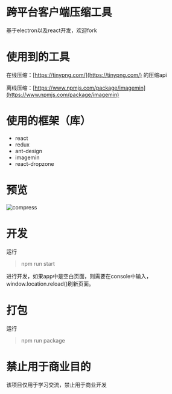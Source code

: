 # 跨平台客户端压缩工具
基于electron以及react开发，欢迎fork

# 使用到的工具
在线压缩：[https://tinypng.com/](https://tinypng.com/) 的压缩api

离线压缩：[https://www.npmjs.com/package/imagemin](https://www.npmjs.com/package/imagemin)

# 使用的框架（库）
* react
* redux
* ant-design
* imagemin
* react-dropzone

# 预览

![compress](https://user-images.githubusercontent.com/23492006/48561276-88ee0a80-e92a-11e8-946a-3a26c27e03e4.gif)


# 开发
运行
> npm run start

进行开发，如果app中是空白页面，则需要在console中输入，window.location.reload()刷新页面。

# 打包

运行
>npm run package

# 禁止用于商业目的
该项目仅用于学习交流，禁止用于商业开发